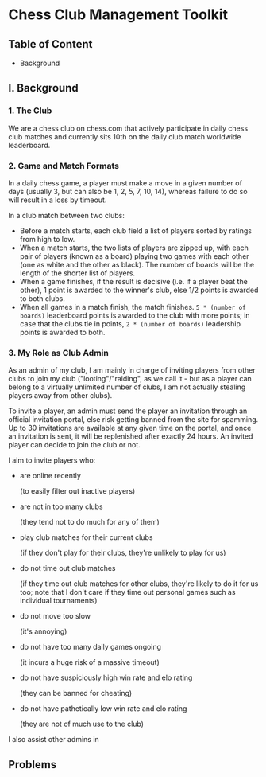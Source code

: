 # Chess Club Management Toolkit

## Table of Content

* Background


## I. Background

### 1. The Club

We are a chess club on chess.com that actively participate in daily chess club matches and currently sits 10th on the daily club match worldwide leaderboard.

### 2. Game and Match Formats

In a daily chess game, a player must make a move in a given number of days (usually 3, but can also be 1, 2, 5, 7, 10, 14), whereas failure to do so will result in a loss by timeout. 

In a club match between two clubs:

* Before a match starts, each club field a list of players sorted by ratings from high to low.
* When a match starts, the two lists of players are zipped up, with each pair of players (known as a board) playing two games with each other (one as white and the other as black). The number of boards will be the length of the shorter list of players.
* When a game finishes, if the result is decisive (i.e. if a player beat the other), 1 point is awarded to the winner's club, else 1/2 points is awarded to both clubs.
* When all games in a match finish, the match finishes. `5 * (number of boards)` leaderboard points is awarded to the club with more points; in case that the clubs tie in points, `2 * (number of boards)` leadership points is awarded to both.

### 3. My Role as Club Admin

As an admin of my club, I am mainly in charge of inviting players from other clubs to join my club ("looting"/"raiding", as we call it - but as a player can belong to a virtually unlimited number of clubs, I am not actually stealing players away from other clubs). 

To invite a player, an admin must send the player an invitation through an official invitation portal, else risk getting banned from the site for spamming. Up to 30 invitations are available at any given time on the portal, and once an invitation is sent, it will be replenished after exactly 24 hours. An invited player can decide to join the club or not.

I aim to invite players who: 

* are online recently

  (to easily filter out inactive players)

* are not in too many clubs

  (they tend not to do much for any of them)

* play club matches for their current clubs

  (if they don't play for their clubs, they're unlikely to play for us)

* do not time out club matches

  (if they time out club matches for other clubs, they're likely to do it for us too; note that I don't care if they time out personal games such as individual tournaments)

* do not move too slow

  (it's annoying)

* do not have too many daily games ongoing 

  (it incurs a huge risk of a massive timeout)

* do not have suspiciously high win rate and elo rating 

  (they can be banned for cheating)

* do not have pathetically low win rate and elo rating 

  (they are not of much use to the club)

I also assist other admins in 


## Problems

